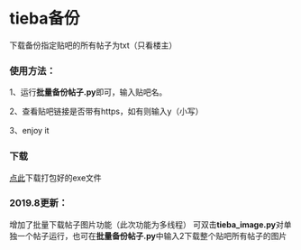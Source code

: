 # tieba备份

下载备份指定贴吧的所有帖子为txt（只看楼主）
### 使用方法：
1、运行**批量备份帖子.py**即可，输入贴吧名。

2、查看贴吧链接是否带有https，如有则输入y（小写）

3、enjoy it
### 下载
[点此](https://github.com/gitxxp/tieba_backup/releases/download/1/tiebadownload2.0.exe)下载打包好的exe文件
### 2019.8更新：
增加了批量下载帖子图片功能（此次功能为多线程）
可双击**tieba_image.py**对单独一个帖子运行，也可在**批量备份帖子.py**中输入2下载整个贴吧所有帖子的图片
